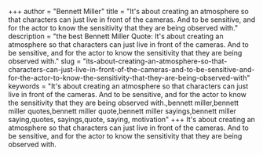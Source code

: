 +++
author = "Bennett Miller"
title = "It's about creating an atmosphere so that characters can just live in front of the cameras. And to be sensitive, and for the actor to know the sensitivity that they are being observed with."
description = "the best Bennett Miller Quote: It's about creating an atmosphere so that characters can just live in front of the cameras. And to be sensitive, and for the actor to know the sensitivity that they are being observed with."
slug = "its-about-creating-an-atmosphere-so-that-characters-can-just-live-in-front-of-the-cameras-and-to-be-sensitive-and-for-the-actor-to-know-the-sensitivity-that-they-are-being-observed-with"
keywords = "It's about creating an atmosphere so that characters can just live in front of the cameras. And to be sensitive, and for the actor to know the sensitivity that they are being observed with.,bennett miller,bennett miller quotes,bennett miller quote,bennett miller sayings,bennett miller saying,quotes, sayings,quote, saying, motivation"
+++
It's about creating an atmosphere so that characters can just live in front of the cameras. And to be sensitive, and for the actor to know the sensitivity that they are being observed with.

